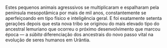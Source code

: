 ﻿Estes pequenos animais agresssivos se multiplicaram e espalharam pela península  mesopotâmica por mais de mil anos, constantemente se aperfeiçoando em tipo físico e inteligência geral. E foi exatamente setenta gerações depois que esta nova tribo se originou do mais elevado tipo do ancestral lemuriano que ocorreu o próximo desenvolvimento que marcou época — a *súbita* diferenciação dos ancestrais do novo passo vital na evolução de seres humanos em Urântia.